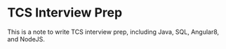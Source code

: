 # TCS Interview Prep
This is a note to write TCS interview prep, including Java, SQL, Angular8, and NodeJS.
